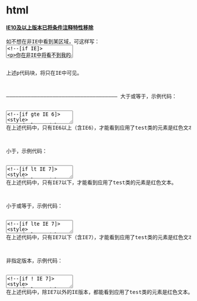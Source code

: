 # html
<h4><a href="http://css.doyoe.com/" target="_blank">IE10及以上版本已将条件注释特性移除</a></h4>
<pre>
如不想在非IE中看到某区域，可这样写：
<textarea>
<!--[if IE]>
<p>你在非IE中将看不到我的身影</p>
<![endif]-->
</textarea>

上述p代码块，将只在IE中可见。

————————————————————————————————————
大于或等于，示例代码：
<textarea>
<!--[if gte IE 6]>
<style>
.test{color:red;}
</style>
<![endif]-->
</textarea>
在上述代码中，只有IE6以上（含IE6），才能看到应用了test类的元素是红色文本。



小于，示例代码：
<textarea>
<!--[if lt IE 7]>
<style>
.test{color:red;}
</style>
<![endif]-->
</textarea>
在上述代码中，只有IE7以下，才能看到应用了test类的元素是红色文本。



小于或等于，示例代码：
<textarea>
<!--[if lte IE 7]>
<style>
.test{color:red;}
</style>
<![endif]-->
</textarea>
在上述代码中，只有IE7以下（含IE7），才能看到应用了test类的元素是红色文本。



非指定版本，示例代码：
<textarea>
<!--[if ! IE 7]>
<style>
.test{color:red;}
</style>
<![endif]-->
</textarea>
在上述代码中，除IE7以外的IE版本，都能看到应用了test类的元素是红色文本。

</pre>
